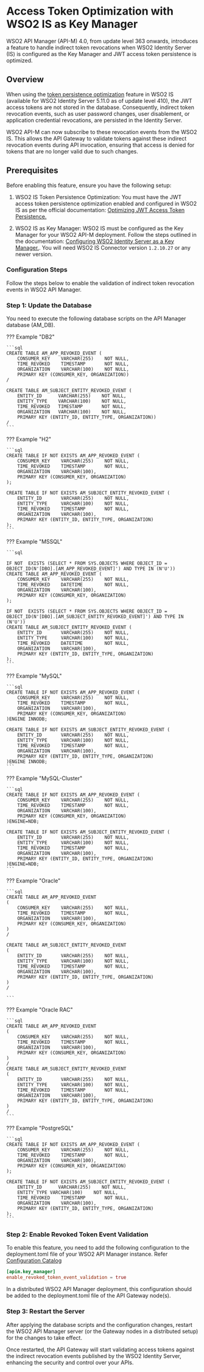 # Access Token Optimization with WSO2 IS as Key Manager

WSO2 API Manager (API-M) 4.0, from update level 363 onwards, introduces a feature to handle indirect token revocations when WSO2 Identity Server (IS) is configured as the Key Manager and JWT access token persistence is optimized.

## Overview

When using the [token persistence optimization](https://is.docs.wso2.com/en/5.11.0/setup/token-persistence/#optimizing-jwt-access-token-persistence) feature in WSO2 IS (available for WSO2 Identity Server 5.11.0 as of update level 410), the JWT access tokens are not stored in the database. Consequently, indirect token revocation events, such as user password changes, user disablement, or application credential revocations, are persisted in the Identity Server.

WSO2 API-M can now subscribe to these revocation events from the WSO2 IS. This allows the API Gateway to validate tokens against these indirect revocation events during API invocation, ensuring that access is denied for tokens that are no longer valid due to such changes.

## Prerequisites

Before enabling this feature, ensure you have the following setup:

1.  WSO2 IS Token Persistence Optimization: You must have the JWT access token persistence optimization enabled and configured in WSO2 IS as per the official documentation: [Optimizing JWT Access Token Persistence.](https://is.docs.wso2.com/en/5.11.0/setup/token-persistence/#optimizing-jwt-access-token-persistence)

2.  WSO2 IS as Key Manager: WSO2 IS must be configured as the Key Manager for your WSO2 API-M deployment. Follow the steps outlined in the documentation: [Configuring WSO2 Identity Server as a Key Manager.](../configuring-wso2-identity-server-as-a-key-manager.md). You will need WSO2 IS Connector version `1.2.10.27` or any newer version.

### Configuration Steps

Follow the steps below to enable the validation of indirect token revocation events in WSO2 API Manager.

### Step 1: Update the Database

You need to execute the following database scripts on the API Manager database (AM_DB).

??? Example "DB2"

    ```sql
    CREATE TABLE AM_APP_REVOKED_EVENT (
        CONSUMER_KEY    VARCHAR(255)    NOT NULL,
        TIME_REVOKED    TIMESTAMP       NOT NULL,
        ORGANIZATION    VARCHAR(100)    NOT NULL,
        PRIMARY KEY (CONSUMER_KEY, ORGANIZATION))
    /

    CREATE TABLE AM_SUBJECT_ENTITY_REVOKED_EVENT (
        ENTITY_ID      VARCHAR(255)    NOT NULL,
        ENTITY_TYPE    VARCHAR(100)    NOT NULL,
        TIME_REVOKED   TIMESTAMP       NOT NULL,
        ORGANIZATION   VARCHAR(100)    NOT NULL,
        PRIMARY KEY (ENTITY_ID, ENTITY_TYPE, ORGANIZATION))
    /
    ```

??? Example "H2"

    ```sql
    CREATE TABLE IF NOT EXISTS AM_APP_REVOKED_EVENT (
        CONSUMER_KEY    VARCHAR(255)    NOT NULL,
        TIME_REVOKED    TIMESTAMP       NOT NULL,
        ORGANIZATION    VARCHAR(100),
        PRIMARY KEY (CONSUMER_KEY, ORGANIZATION)
    );

    CREATE TABLE IF NOT EXISTS AM_SUBJECT_ENTITY_REVOKED_EVENT (
        ENTITY_ID       VARCHAR(255)    NOT NULL,
        ENTITY_TYPE     VARCHAR(100)    NOT NULL,
        TIME_REVOKED    TIMESTAMP       NOT NULL,
        ORGANIZATION    VARCHAR(100),
        PRIMARY KEY (ENTITY_ID, ENTITY_TYPE, ORGANIZATION)
    );
    ```

??? Example "MSSQL"

    ```sql

    IF NOT  EXISTS (SELECT * FROM SYS.OBJECTS WHERE OBJECT_ID = OBJECT_ID(N'[DBO].[AM_APP_REVOKED_EVENT]') AND TYPE IN (N'U'))
    CREATE TABLE AM_APP_REVOKED_EVENT (
        CONSUMER_KEY    VARCHAR(255)    NOT NULL,
        TIME_REVOKED    DATETIME        NOT NULL,
        ORGANIZATION    VARCHAR(100),
        PRIMARY KEY (CONSUMER_KEY, ORGANIZATION)
    );

    IF NOT  EXISTS (SELECT * FROM SYS.OBJECTS WHERE OBJECT_ID = OBJECT_ID(N'[DBO].[AM_SUBJECT_ENTITY_REVOKED_EVENT]') AND TYPE IN (N'U'))
    CREATE TABLE AM_SUBJECT_ENTITY_REVOKED_EVENT (
        ENTITY_ID       VARCHAR(255)    NOT NULL,
        ENTITY_TYPE     VARCHAR(100)    NOT NULL,
        TIME_REVOKED    DATETIME        NOT NULL,
        ORGANIZATION    VARCHAR(100),
        PRIMARY KEY (ENTITY_ID, ENTITY_TYPE, ORGANIZATION)
    );
    ```

??? Example "MySQL"

    ```sql
    CREATE TABLE IF NOT EXISTS AM_APP_REVOKED_EVENT (
        CONSUMER_KEY    VARCHAR(255)    NOT NULL,
        TIME_REVOKED    TIMESTAMP       NOT NULL,
        ORGANIZATION    VARCHAR(100),
        PRIMARY KEY (CONSUMER_KEY, ORGANIZATION)
    )ENGINE INNODB;

    CREATE TABLE IF NOT EXISTS AM_SUBJECT_ENTITY_REVOKED_EVENT (
        ENTITY_ID       VARCHAR(255)    NOT NULL,
        ENTITY_TYPE     VARCHAR(100)    NOT NULL,
        TIME_REVOKED    TIMESTAMP       NOT NULL,
        ORGANIZATION    VARCHAR(100),
        PRIMARY KEY (ENTITY_ID, ENTITY_TYPE, ORGANIZATION)
    )ENGINE INNODB;
    ```

??? Example "MySQL-Cluster"

    ```sql
    CREATE TABLE IF NOT EXISTS AM_APP_REVOKED_EVENT (
        CONSUMER_KEY    VARCHAR(255)    NOT NULL,
        TIME_REVOKED    TIMESTAMP       NOT NULL,
        ORGANIZATION    VARCHAR(100),
        PRIMARY KEY (CONSUMER_KEY, ORGANIZATION)
    )ENGINE=NDB;

    CREATE TABLE IF NOT EXISTS AM_SUBJECT_ENTITY_REVOKED_EVENT (
        ENTITY_ID       VARCHAR(255)    NOT NULL,
        ENTITY_TYPE     VARCHAR(100)    NOT NULL,
        TIME_REVOKED    TIMESTAMP       NOT NULL,
        ORGANIZATION    VARCHAR(100),
        PRIMARY KEY (ENTITY_ID, ENTITY_TYPE, ORGANIZATION)
    )ENGINE=NDB;       
    ```

??? Example "Oracle"

    ```sql
    CREATE TABLE AM_APP_REVOKED_EVENT
    (
        CONSUMER_KEY    VARCHAR(255)    NOT NULL,
        TIME_REVOKED    TIMESTAMP       NOT NULL,
        ORGANIZATION    VARCHAR(100),
        PRIMARY KEY (CONSUMER_KEY, ORGANIZATION)
    )
    /

    CREATE TABLE AM_SUBJECT_ENTITY_REVOKED_EVENT
    (
        ENTITY_ID       VARCHAR(255)    NOT NULL,
        ENTITY_TYPE     VARCHAR(100)    NOT NULL,
        TIME_REVOKED    TIMESTAMP       NOT NULL,
        ORGANIZATION    VARCHAR(100),
        PRIMARY KEY (ENTITY_ID, ENTITY_TYPE, ORGANIZATION)
    )
    /

    ```

??? Example "Oracle RAC"

    ```sql
    CREATE TABLE AM_APP_REVOKED_EVENT
    (
        CONSUMER_KEY    VARCHAR(255)    NOT NULL,
        TIME_REVOKED    TIMESTAMP       NOT NULL,
        ORGANIZATION    VARCHAR(100),
        PRIMARY KEY (CONSUMER_KEY, ORGANIZATION)
    )
    /
    CREATE TABLE AM_SUBJECT_ENTITY_REVOKED_EVENT
    (
        ENTITY_ID       VARCHAR(255)    NOT NULL,
        ENTITY_TYPE     VARCHAR(100)    NOT NULL,
        TIME_REVOKED    TIMESTAMP       NOT NULL,
        ORGANIZATION    VARCHAR(100),
        PRIMARY KEY (ENTITY_ID, ENTITY_TYPE, ORGANIZATION)
    )
    /
    ```

??? Example "PostgreSQL"

    ```sql
    CREATE TABLE IF NOT EXISTS AM_APP_REVOKED_EVENT (
        CONSUMER_KEY    VARCHAR(255)    NOT NULL,
        TIME_REVOKED    TIMESTAMP       NOT NULL,
        ORGANIZATION    VARCHAR(100),
        PRIMARY KEY (CONSUMER_KEY, ORGANIZATION)
    );

    CREATE TABLE IF NOT EXISTS AM_SUBJECT_ENTITY_REVOKED_EVENT (
        ENTITY_ID      VARCHAR(255)    NOT NULL,
        ENTITY_TYPE VARCHAR(100)    NOT NULL,
        TIME_REVOKED    TIMESTAMP       NOT NULL,
        ORGANIZATION    VARCHAR(100),
        PRIMARY KEY (ENTITY_ID, ENTITY_TYPE, ORGANIZATION)
    );       
    ```

### Step 2: Enable Revoked Token Event Validation

To enable this feature, you need to add the following configuration to the deployment.toml file of your WSO2 API Manager instance. Refer [Configuration Catalog]({{base_path}}/reference/config-catalog/#jwt-token-persistence-optimization-configurations)

``` toml
[apim.key_manager]
enable_revoked_token_event_validation = true
```

In a distributed WSO2 API Manager deployment, this configuration should be added to the deployment.toml file of the API Gateway node(s).

### Step 3: Restart the Server

After applying the database scripts and the configuration changes, restart the WSO2 API Manager server (or the Gateway nodes in a distributed setup) for the changes to take effect.

Once restarted, the API Gateway will start validating access tokens against the indirect revocation events published by the WSO2 Identity Server, enhancing the security and control over your APIs.